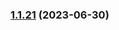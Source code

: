 
### [1.1.21](https://github.com/vladcosorg/action-s3-cloudfront-smart-deploy/compare/v1.1.20...v1.1.21) (2023-06-30)
